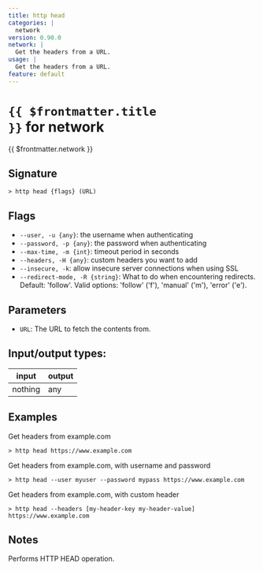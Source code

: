```yaml
---
title: http head
categories: |
  network
version: 0.90.0
network: |
  Get the headers from a URL.
usage: |
  Get the headers from a URL.
feature: default
---
```


<!-- This file is automatically generated. Please edit the command in https://github.com/nushell/nushell instead. -->

# <code>{{ $frontmatter.title }}</code> for network

<div class='command-title'>{{ $frontmatter.network }}</div>

## Signature

`> http head {flags} (URL)`

## Flags

- `--user, -u {any}`: the username when authenticating
- `--password, -p {any}`: the password when authenticating
- `--max-time, -m {int}`: timeout period in seconds
- `--headers, -H {any}`: custom headers you want to add
- `--insecure, -k`: allow insecure server connections when using SSL
- `--redirect-mode, -R {string}`: What to do when encountering redirects. Default: 'follow'. Valid options: 'follow' ('f'), 'manual' ('m'), 'error' ('e').

## Parameters

- `URL`: The URL to fetch the contents from.

## Input/output types:

| input   | output |
| ------- | ------ |
| nothing | any    |

## Examples

Get headers from example.com

```nu
> http head https://www.example.com

```

Get headers from example.com, with username and password

```nu
> http head --user myuser --password mypass https://www.example.com

```

Get headers from example.com, with custom header

```nu
> http head --headers [my-header-key my-header-value] https://www.example.com

```

## Notes

Performs HTTP HEAD operation.
